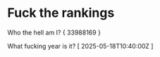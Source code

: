 # Fuck the rankings

Who the hell am I?
{ 33988169 }

What fucking year is it?
[ 2025-05-18T10:40:00Z ]
